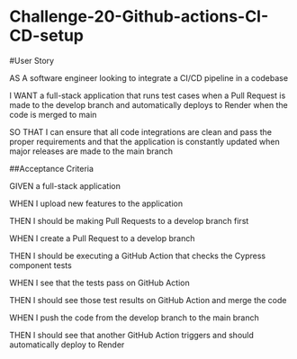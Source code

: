 # Challenge-20-Github-actions-CI-CD-setup
#User Story

AS A software engineer looking to integrate a CI/CD pipeline in a codebase

I WANT a full-stack application that runs test cases when a Pull Request is made to the develop branch and automatically deploys to Render when the code is merged to main

SO THAT I can ensure that all code integrations are clean and pass the proper requirements and that the application is constantly updated when major releases are made to the main branch

##Acceptance Criteria

GIVEN a full-stack application

WHEN I upload new features to the application

THEN I should be making Pull Requests to a develop branch first

WHEN I create a Pull Request to a develop branch

THEN I should be executing a GitHub Action that checks the Cypress component tests

WHEN I see that the tests pass on GitHub Action

THEN I should see those test results on GitHub Action and merge the code

WHEN I push the code from the develop branch to the main branch

THEN I should see that another GitHub Action triggers and should automatically deploy to Render





